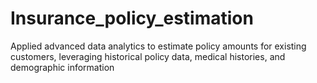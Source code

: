 # Insurance_policy_estimation
Applied advanced data analytics to estimate policy amounts for existing customers, leveraging historical policy data, medical histories, and demographic information
